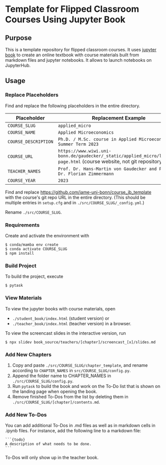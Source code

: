# Template for Flipped Classroom Courses Using Jupyter Book

## Purpose

This is a template repository for flipped classroom courses. It uses
[jupyter book](https://jupyterbook.org/en/stable/intro.html) to create an online
textbook with course materials built from markdown files and jupyter notebooks. It
allows to launch notebooks on JupyterHub.

## Usage

### Replace Placeholders

Find and replace the following placeholders in the entire directory.

| Placeholder          | Replacement Example                                                                                                   |
| -------------------- | --------------------------------------------------------------------------------------------------------------------- |
| `COURSE_SLUG`        | `applied_micro`                                                                                                       |
| `COURSE_NAME`        | `Applied Microeconomics`                                                                                              |
| `COURSE_DESCRIPTION` | `Ph.D. / M.Sc. course in Applied Microeconomics, Summer Term 2023`                                                    |
| `COURSE_URL`         | `https://www.wiwi.uni-bonn.de/gaudecker/_static/applied_micro/landing-page.html` (course website, not git repository) |
| `TEACHER_NAMES`      | `Prof. Dr. Hans-Martin von Gaudecker and Prof. Dr. Florian Zimmermann`                                                |
| `COURSE_YEAR`        | `2023`                                                                                                                |

Find and replace https://github.com/iame-uni-bonn/course_jb_template with the course's
git repo URL in the entire directory. (This should be multiple entries in `setup.cfg`
and in `./src/COURSE_SLUG/_config.yml`.)

Rename `./src/COURSE_SLUG`.

### Requirements

Create and activate the environment with

```console
$ conda/mamba env create
$ conda activate COURSE_SLUG
$ npm install
```

### Build Project

To build the project, execute

```console
$ pytask
```

### View Materials

To view the jupyter books with course materials, open

- `./student_book/index.html` (student version) or
- `./teacher_book/index.html` (teacher version) in a browser.

To view the screencast slides in the interactive version, run

```console
$ npx slidev book_source/teachers/[chapter]/screencast_[x]/slides.md
```

### Add New Chapters

1. Copy and paste `./src/COURSE_SLUG/chapter_template`, and rename according to
   `CHAPTER_NAMES` in `src/COURSE_SLUG/config.py`.
1. Append the folder name to CHAPTER_NAMES in `./src/COURSE_SLUG/config.py`.
1. Run `pytask` to build the book and work on the To-Do list that is shown on the
   landing page when opening the book.
1. Remove finished To-Dos from the list by deleting them in
   `./src/COURSE_SLUG/[chapter]/contents.md`.

### Add New To-Dos

You can add additional To-Dos in .md files as well as in markdown cells in .ipynb files.
For instance, add the following line to a markdown file:

````
```{todo}
A description of what needs to be done.
```
````

To-Dos will only show up in the teacher book.
